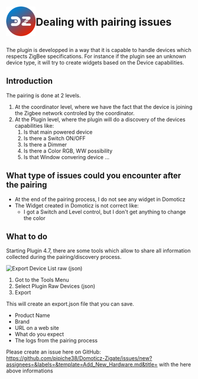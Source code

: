 <a href="Home.md"><img align="left" width="80" height="80" src="../Images/zigbee4domoticz-logo.png" alt="Logo"></a>

# Dealing with pairing issues

</br>

The plugin is developped in a way that it is capable to handle devices which respects ZigBee specifications.
For instance if the plugin see an unknown device type, it will try to create widgets based on the Device capabilities.

## Introduction

The pairing is done at 2 levels.

1. At the coordinator level, where we have the fact that the device is joining the Zigbee network controled by the coordinator.
1. At the Plugin level, where the plugin will do a discovery of the devices capabilities like:
   1. Is that main powered device
   1. Is there a Switch ON/OFF
   1. Is there a Dimmer
   1. Is there a Color RGB, WW possibility
   1. Is that Window convering device
   ...


## What type of issues could you encounter after the pairing

* At the end of the pairing process, I do not see any widget in Domoticz
* The Widget created in Domoticz is not correct like:
  * I got a Switch and Level control, but I don't get anything to change the color


## What to do

Starting Plugin 4.7, there are some tools which allow to share all information collected during the pairing/discovery process.


![Export Device List raw (json)](../Images/ExportDevicesRaw.png)

1. Got to the Tools Menu
1. Select Plugin Raw Devices (json)
1. Export

This will create an export.json file that you can save.

* Product Name
* Brand
* URL on a web site
* What do you expect
* The logs from the pairing process

Please create an issue here on GitHub: https://github.com/pipiche38/Domoticz-Zigate/issues/new?assignees=&labels=&template=Add_New_Hardware.md&title= with the here above informations
